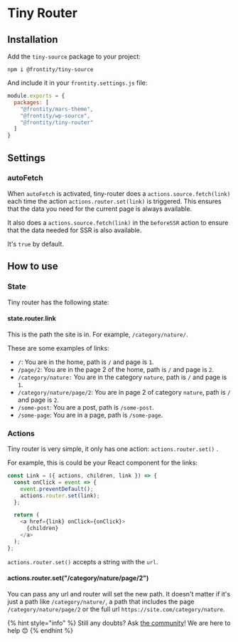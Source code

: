 # Tiny Router

## Installation

Add the `tiny-source` package to your project:

```text
npm i @frontity/tiny-source
```

And include it in your `frontity.settings.js` file:

```javascript
module.exports = {
  packages: [
    "@frontity/mars-theme",
    "@frontity/wp-source",
    "@frontity/tiny-router"
  ]
}
```

## Settings

### autoFetch

When `autoFetch` is activated, tiny-router does a `actions.source.fetch(link)` each time the action `actions.router.set(link)` is triggered. This ensures that the data you need for the current page is always available. 

It also does a `actions.source.fetch(link)` in the `beforeSSR` action to ensure that the data needed for SSR is also available.

It's `true` by default.

## How to use

### State

Tiny router has the following state:

#### state.router.link

This is the path the site is in. For example, `/category/nature/`. 

These are some examples of links:

* `/`: You are in the home, path is `/` and page is `1`.
* `/page/2`: You are in the page 2 of the home, path is `/` and page is `2`.
* `/category/nature:` You are in the category `nature`, path is `/` and page is `1`.
* `/category/nature/page/2`: You are in page 2 of category `nature`, path is `/` and page is `2`.
* `/some-post`: You are a post, path is `/some-post`. 
* `/some-page`: You are in a page, path is `/some-page`.

### Actions

Tiny router is very simple, it only has one action: `actions.router.set()` .

For example, this is could be your React component for the links:

```javascript
const Link = ({ actions, children, link }) => {
  const onClick = event => {
    event.preventDefault();
    actions.router.set(link);
  };

  return (
    <a href={link} onClick={onClick}>
      {children}
    </a>
  );
};
```

`actions.router.set()` accepts a string with the `url`.

#### actions.router.set\("/category/nature/page/2"\)

You can pass any url and router will set the new path. It doesn't matter if it's just a path like `/category/nature/`, a path that includes the page `/category/nature/page/2` or the full url `https://site.com/category/nature`.



{% hint style="info" %}
Still any doubts? Ask [the community](https://community.frontity.org/)! We are here to help 😊
{% endhint %}

